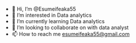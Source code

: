 - 👋 Hi, I’m @Esumeifeaka55
- 👀 I’m interested in Data analytics
- 🌱 I’m currently learning Data analytics
- 💞️ I’m looking to collaborate on with data analyst
- 📫 How to reach me esumeifeaka55@gmail.com

<!---
Esumeifeaka55/Esumeifeaka55 is a ✨ special ✨ repository because its `README.md` (this file) appears on your GitHub profile.
You can click the Preview link to take a look at your changes.
--->
